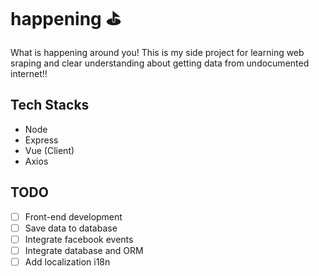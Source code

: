 # happening ⛳

What is happening around you! This is my side project for learning web sraping and clear understanding about getting data from undocumented internet!!

## Tech Stacks

- Node
- Express
- Vue (Client)
- Axios

## TODO

- [ ] Front-end development
- [ ] Save data to database
- [ ] Integrate facebook events
- [ ] Integrate database and ORM
- [ ] Add localization i18n